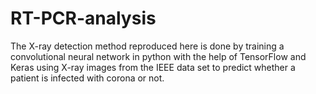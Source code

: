 # RT-PCR-analysis

The X-ray detection method reproduced here is done by training a convolutional neural network in
python with the help of TensorFlow and Keras using X-ray images from the IEEE data
set to predict whether a patient is infected with corona or not.
